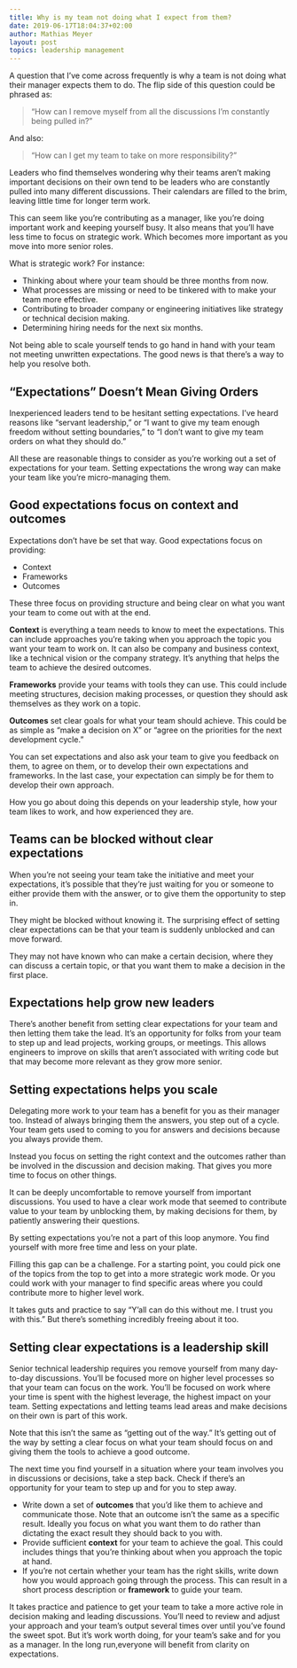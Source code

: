 ```yaml
---
title: Why is my team not doing what I expect from them?
date: 2019-06-17T18:04:37+02:00
author: Mathias Meyer
layout: post
topics: leadership management
---
```


A question that I’ve come across frequently is why a team is not doing what their manager expects them to do. The flip side of this question could be phrased as:

> “How can I remove myself from all the discussions I’m constantly being pulled in?”

And also:

> “How can I get my team to take on more responsibility?”

Leaders who find themselves wondering why their teams aren’t making important decisions on their own tend to be leaders who are constantly pulled into many different discussions. Their calendars are filled to the brim, leaving little time for longer term work.

This can seem like you’re contributing as a manager, like you’re doing important work and keeping yourself busy. It also means that you’ll have less time to focus on strategic work. Which becomes more important as you move into more senior roles.

What is strategic work? For instance:

* Thinking about where your team should be three months from now.
* What processes are missing or need to be tinkered with to make your team more effective.
* Contributing to broader company or engineering initiatives like strategy or technical decision making.
* Determining hiring needs for the next six months.

Not being able to scale yourself tends to go hand in hand with your team not meeting unwritten expectations. The good news is that there’s a way to help you resolve both.

## “Expectations” Doesn’t Mean Giving Orders

Inexperienced leaders tend to be hesitant setting expectations. I’ve heard reasons like “servant leadership,” or “I want to give my team enough freedom without setting boundaries,” to “I don’t want to give my team orders on what they should do.”

All these are reasonable things to consider as you’re working out a set of expectations for your team. Setting expectations the wrong way can make your team like you’re micro-managing them.

## Good expectations focus on context and outcomes

Expectations don’t have be set that way. Good expectations focus on providing:

* Context
* Frameworks
* Outcomes

These three focus on providing structure and being clear on what you want your team to come out with at the end.

**Context** is everything a team needs to know to meet the expectations. This can include approaches you’re taking when you approach the topic you want your team to work on. It can also be company and business context, like a technical vision or the company strategy. It’s anything that helps the team to achieve the desired outcomes.

**Frameworks** provide your teams with tools they can use. This could include meeting structures, decision making processes, or question they should ask themselves as they work on a topic.

**Outcomes** set clear goals for what your team should achieve. This could be as simple as “make a decision on X” or “agree on the priorities for the next development cycle.”

You can set expectations and also ask your team to give you feedback on them, to agree on them, or to develop their own expectations and frameworks. In the last case, your expectation can simply be for them to develop their own approach.

How you go about doing this depends on your leadership style, how your team likes to work, and how experienced they are.

## Teams can be blocked without clear expectations

When you’re not seeing your team take the initiative and meet your expectations, it’s possible that they’re just waiting for you or someone to either provide them with the answer, or to give them the opportunity to step in.

They might be blocked without knowing it. The surprising effect of setting clear expectations can be that your team is suddenly unblocked and can move forward.

They may not have known who can make a certain decision, where they can discuss a certain topic, or that you want them to make a decision in the first place.

## Expectations help grow new leaders

There’s another benefit from setting clear expectations for your team and then letting them take the lead. It’s an opportunity for folks from your team to step up and lead projects, working groups, or meetings. This allows engineers to improve on skills that aren’t associated with writing code but that may become more relevant as they grow more senior.

## Setting expectations helps you scale

Delegating more work to your team has a benefit for you as their manager too. Instead of always bringing them the answers, you step out of a cycle. Your team gets used to coming to you for answers and decisions because you always provide them. 

Instead you focus on setting the right context and the outcomes rather than be involved in the discussion and decision making. That gives you more time to focus on other things.

It can be deeply uncomfortable to remove yourself from important discussions. You used to have a clear work mode that seemed to contribute value to your team by unblocking them, by making decisions for them, by patiently answering their questions.

By setting expectations you’re not a part of this loop anymore. You find yourself with more free time and less on your plate.

Filling this gap can be a challenge. For a starting point, you could pick one of the topics from the top to get into a more strategic work mode. Or you could work with your manager to find specific areas where you could contribute more to higher level work.

It takes guts and practice to say “Y’all can do this without me. I trust you with this.” But there’s something incredibly freeing about it too.

## Setting clear expectations is a leadership skill

Senior technical leadership requires you remove yourself from many day-to-day discussions. You’ll be focused more on higher level processes so that your team can focus on the work. You’ll be focused on work where your time is spent with the highest leverage, the highest impact on your team. Setting expectations and letting teams lead areas and make decisions on their own is part of this work.

Note that this isn’t the same as “getting out of the way.” It’s getting out of the way by setting a clear focus on what your team should focus on and giving them the tools to achieve a good outcome.

The next time you find yourself in a situation where your team involves you in discussions or decisions, take a step back. Check if there’s an opportunity for your team to step up and for you to step away.

* Write down a set of **outcomes** that you’d like them to achieve and communicate those. Note that an outcome isn’t the same as a specific result. Ideally you focus on what you want them to do rather than dictating the exact result they should back to you with.
* Provide sufficient **context** for your team to achieve the goal. This could includes things that you’re thinking about when you approach the topic at hand.
* If you’re not certain whether your team has the right skills, write down how you would approach going through the process. This can result in a short process description or **framework** to guide your team.

It takes practice and patience to get your team to take a more active role in decision making and leading discussions. You’ll need to review and adjust your approach and your team’s output  several times over until you’ve found the sweet spot. But it’s work worth doing, for your team’s sake and for you as a manager. In the long run,everyone will benefit from clarity on expectations.
